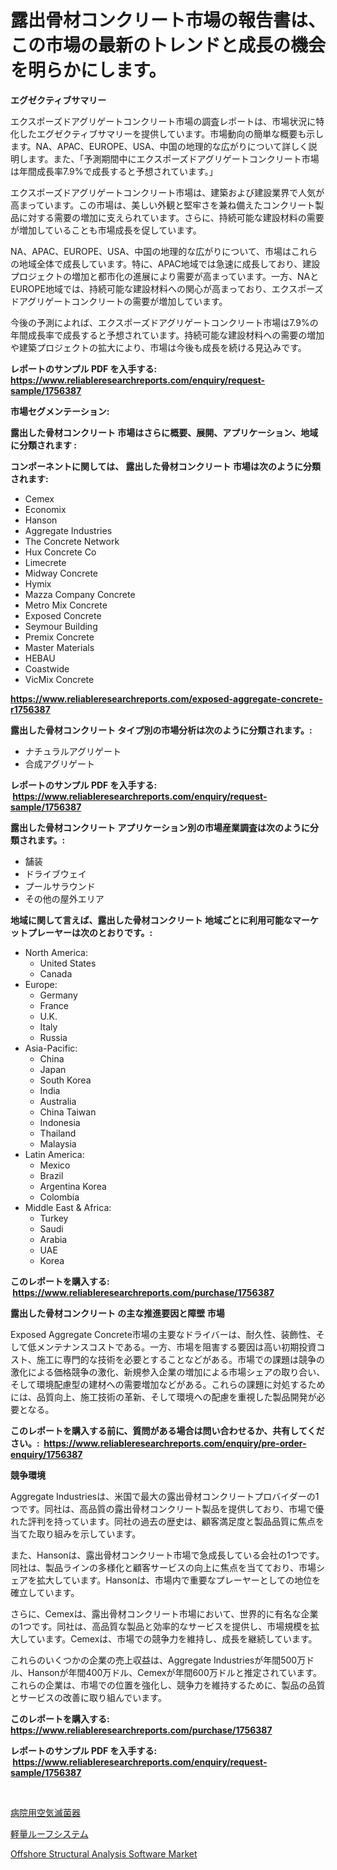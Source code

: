 <p><h1>露出骨材コンクリート市場の報告書は、この市場の最新のトレンドと成長の機会を明らかにします。</h1></p><p><strong>エグゼクティブサマリー</strong></p>
<p><p>エクスポーズドアグリゲートコンクリート市場の調査レポートは、市場状況に特化したエグゼクティブサマリーを提供しています。市場動向の簡単な概要も示します。NA、APAC、EUROPE、USA、中国の地理的な広がりについて詳しく説明します。また、「予測期間中にエクスポーズドアグリゲートコンクリート市場は年間成長率7.9%で成長すると予想されています。」</p><p>エクスポーズドアグリゲートコンクリート市場は、建築および建設業界で人気が高まっています。この市場は、美しい外観と堅牢さを兼ね備えたコンクリート製品に対する需要の増加に支えられています。さらに、持続可能な建設材料の需要が増加していることも市場成長を促しています。</p><p>NA、APAC、EUROPE、USA、中国の地理的な広がりについて、市場はこれらの地域全体で成長しています。特に、APAC地域では急速に成長しており、建設プロジェクトの増加と都市化の進展により需要が高まっています。一方、NAとEUROPE地域では、持続可能な建設材料への関心が高まっており、エクスポーズドアグリゲートコンクリートの需要が増加しています。</p><p>今後の予測によれば、エクスポーズドアグリゲートコンクリート市場は7.9%の年間成長率で成長すると予想されています。持続可能な建設材料への需要の増加や建築プロジェクトの拡大により、市場は今後も成長を続ける見込みです。</p></p>
<p><strong>レポートのサンプル PDF を入手する: <a href="https://www.reliableresearchreports.com/enquiry/request-sample/1756387">https://www.reliableresearchreports.com/enquiry/request-sample/1756387</a></strong></p>
<p><strong>市場セグメンテーション:</strong></p>
<p><strong> 露出した骨材コンクリート 市場はさらに概要、展開、アプリケーション、地域に分類されます :</strong></p>
<p><strong>コンポーネントに関しては、 露出した骨材コンクリート 市場は次のように分類されます: &nbsp;</strong></p>
<p><ul><li>Cemex</li><li>Economix</li><li>Hanson</li><li>Aggregate Industries</li><li>The Concrete Network</li><li>Hux Concrete Co</li><li>Limecrete</li><li>Midway Concrete</li><li>Hymix</li><li>Mazza Company Concrete</li><li>Metro Mix Concrete</li><li>Exposed Concrete</li><li>Seymour Building</li><li>Premix Concrete</li><li>Master Materials</li><li>HEBAU</li><li>Coastwide</li><li>VicMix Concrete</li></ul></p>
<p><strong><a href="https://www.reliableresearchreports.com/exposed-aggregate-concrete-r1756387">https://www.reliableresearchreports.com/exposed-aggregate-concrete-r1756387</a></strong></p>
<p><strong> 露出した骨材コンクリート タイプ別の市場分析は次のように分類されます。:</strong></p>
<p><ul><li>ナチュラルアグリゲート</li><li>合成アグリゲート</li></ul></p>
<p><strong>レポートのサンプル PDF を入手する: &nbsp;<a href="https://www.reliableresearchreports.com/enquiry/request-sample/1756387">https://www.reliableresearchreports.com/enquiry/request-sample/1756387</a></strong></p>
<p><strong> 露出した骨材コンクリート アプリケーション別の市場産業調査は次のように分類されます。:</strong></p>
<p><ul><li>舗装</li><li>ドライブウェイ</li><li>プールサラウンド</li><li>その他の屋外エリア</li></ul></p>
<p><strong>地域に関して言えば、露出した骨材コンクリート 地域ごとに利用可能なマーケットプレーヤーは次のとおりです。:</strong></p>
<p><ul>
    <li>
        North America:
        <ul>
            <li>United States</li>
            <li>Canada</li>
        </ul>
    </li>
    <li>
        Europe:
        <ul>
            <li>Germany</li>
            <li>France</li>
            <li>U.K.</li>
            <li>Italy</li>
            <li>Russia</li>
        </ul>
    </li>
    <li>
        Asia-Pacific:
        <ul>
            <li>China</li>
            <li>Japan</li>
            <li>South Korea</li>
            <li>India</li>
            <li>Australia</li>
            <li>China Taiwan</li>
            <li>Indonesia</li>
            <li>Thailand</li>
            <li>Malaysia</li>
        </ul>
    </li>
    <li>
        Latin America:
        <ul>
            <li>Mexico</li>
            <li>Brazil</li>
            <li>Argentina Korea</li>
            <li>Colombia</li>
        </ul>
    </li>
    <li>
        Middle East & Africa:
        <ul>
            <li>Turkey</li>
            <li>Saudi</li>
            <li>Arabia</li>
            <li>UAE</li>
            <li>Korea</li>
        </ul>
    </li>
    </ul></p>
<p><strong>このレポートを購入する: &nbsp;<a href="https://www.reliableresearchreports.com/purchase/1756387">https://www.reliableresearchreports.com/purchase/1756387</a></strong></p>
<p><strong>露出した骨材コンクリート の主な推進要因と障壁 市場</strong></p>
<p><p>Exposed Aggregate Concrete市場の主要なドライバーは、耐久性、装飾性、そして低メンテナンスコストである。一方、市場を阻害する要因は高い初期投資コスト、施工に専門的な技術を必要とすることなどがある。市場での課題は競争の激化による価格競争の激化、新規参入企業の増加による市場シェアの取り合い、そして環境配慮型の建材への需要増加などがある。これらの課題に対処するためには、品質向上、施工技術の革新、そして環境への配慮を重視した製品開発が必要となる。</p></p>
<p><strong>このレポートを購入する前に、質問がある場合は問い合わせるか、共有してください。:&nbsp; <a href="https://www.reliableresearchreports.com/enquiry/pre-order-enquiry/1756387">https://www.reliableresearchreports.com/enquiry/pre-order-enquiry/1756387</a></strong></p>
<p><strong>競争環境</strong></p>
<p><p>Aggregate Industriesは、米国で最大の露出骨材コンクリートプロバイダーの1つです。同社は、高品質の露出骨材コンクリート製品を提供しており、市場で優れた評判を持っています。同社の過去の歴史は、顧客満足度と製品品質に焦点を当てた取り組みを示しています。</p><p>また、Hansonは、露出骨材コンクリート市場で急成長している会社の1つです。同社は、製品ラインの多様化と顧客サービスの向上に焦点を当てており、市場シェアを拡大しています。Hansonは、市場内で重要なプレーヤーとしての地位を確立しています。</p><p>さらに、Cemexは、露出骨材コンクリート市場において、世界的に有名な企業の1つです。同社は、高品質な製品と効率的なサービスを提供し、市場規模を拡大しています。Cemexは、市場での競争力を維持し、成長を継続しています。</p><p>これらのいくつかの企業の売上収益は、Aggregate Industriesが年間500万ドル、Hansonが年間400万ドル、Cemexが年間600万ドルと推定されています。これらの企業は、市場での位置を強化し、競争力を維持するために、製品の品質とサービスの改善に取り組んでいます。</p></p>
<p><strong>このレポートを購入する: &nbsp; <a href="https://www.reliableresearchreports.com/purchase/1756387">https://www.reliableresearchreports.com/purchase/1756387</a></strong></p>
<p><strong>レポートのサンプル PDF を入手する: &nbsp;<a href="https://www.reliableresearchreports.com/enquiry/request-sample/1756387">https://www.reliableresearchreports.com/enquiry/request-sample/1756387</a></strong><strong></strong></p>
<p>&nbsp;</p>
<p><p><a href="https://medium.com/@claudehintz/%E7%97%85%E9%99%A2%E5%90%91%E3%81%91%E3%81%AE%E7%A9%BA%E6%B0%97%E6%AE%BA%E8%8F%8C%E5%99%A8%E3%81%AE%E5%B8%82%E5%A0%B4%E8%A6%8F%E6%A8%A1-cagr-%E3%83%88%E3%83%AC%E3%83%B3%E3%83%892024-2030-eb2ec585033d">病院用空気滅菌器</a></p><p><a href="https://github.com/Sophiaard2003/Market-Research-Report-List-1/blob/main/617558925470.md">軽量ルーフシステム</a></p><p><a href="https://github.com/brenzgnarento/Market-Research-Report-List-2/blob/main/offshore-structural-analysis-software-market.md">Offshore Structural Analysis Software Market</a></p></p>